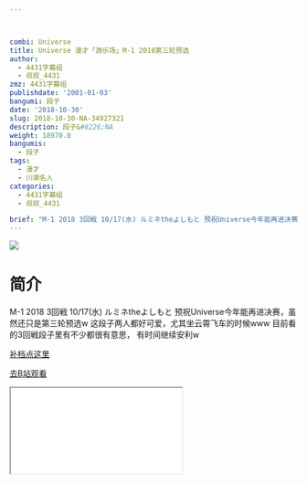 ```yaml
---



combi: Universe
title: Universe 漫才「游乐场」M-1 2018第三轮预选
author:
  - 4431字幕组
  - 叔叔_4431
zmz: 4431字幕组
publishdate: '2001-01-03'
bangumi: 段子
date: '2018-10-30'
slug: 2018-10-30-NA-34927321
description: 段子&#8226;NA
weight: 18970.0
bangumis:
  - 段子
tags:
  - 漫才
  - 川濑名人
categories:
  - 4431字幕组
  - 叔叔_4431

brief: "M-1 2018 3回戦 10/17(水) ルミネtheよしもと 预祝Universe今年能再进决赛，虽然还只是第三轮预选w 这段子两人都好可爱，尤其坐云霄飞车的时候www 目前看的3回戦段子里有不少都很有意思， 有时间继续安利w"
---
```

![](https://i.imgur.com/V4xPSLu.jpg)
# 简介  
M-1 2018 3回戦 10/17(水) ルミネtheよしもと
预祝Universe今年能再进决赛，虽然还只是第三轮预选w
这段子两人都好可爱，尤其坐云霄飞车的时候www
目前看的3回戦段子里有不少都很有意思，
有时间继续安利w  

[补档点这里](/lost_found/190226-NA-m1/)

[去B站观看](https://www.bilibili.com/video/av34927321/)
<div class ="resp-container"><iframe class="testiframe" src="//player.bilibili.com/player.html?aid=34927321"", scrolling="no", allowfullscreen="true" > </iframe></div> 
